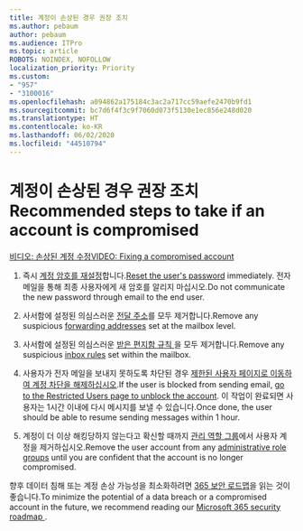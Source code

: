 ```yaml
---
title: 계정이 손상된 경우 권장 조치
ms.author: pebaum
author: pebaum
ms.audience: ITPro
ms.topic: article
ROBOTS: NOINDEX, NOFOLLOW
localization_priority: Priority
ms.custom:
- "957"
- "3100016"
ms.openlocfilehash: a094862a175184c3ac2a717cc59aefe2470b9fd1
ms.sourcegitcommit: bc7d6f4f3c9f7060d073f5130e1ec856e248d020
ms.translationtype: HT
ms.contentlocale: ko-KR
ms.lasthandoff: 06/02/2020
ms.locfileid: "44510794"
---
```

# <a name="recommended-steps-to-take-if-an-account-is-compromised"></a><span data-ttu-id="2cd51-102">계정이 손상된 경우 권장 조치</span><span class="sxs-lookup"><span data-stu-id="2cd51-102">Recommended steps to take if an account is compromised</span></span>

[<span data-ttu-id="2cd51-103">비디오: 손상된 계정 수정</span><span class="sxs-lookup"><span data-stu-id="2cd51-103">VIDEO: Fixing a compromised account</span></span>](https://www.microsoft.com/videoplayer/embed/RE2jvOb?pid=ocpVideo0-innerdiv-oneplayer&amp;postJsllMsg=true&amp;maskLevel=20&amp;autoplay=true)
  
1. <span data-ttu-id="2cd51-104">즉시 [계정 암호를 재설정](https://docs.microsoft.com/microsoft-365/admin/add-users/reset-passwords)합니다.</span><span class="sxs-lookup"><span data-stu-id="2cd51-104">[Reset the user's password](https://docs.microsoft.com/microsoft-365/admin/add-users/reset-passwords) immediately.</span></span> <span data-ttu-id="2cd51-105">전자 메일을 통해 최종 사용자에게 새 암호를 알리지 마십시오.</span><span class="sxs-lookup"><span data-stu-id="2cd51-105">Do not communicate the new password through email to the end user.</span></span>

2. <span data-ttu-id="2cd51-106">사서함에 설정된 의심스러운 [전달 주소](https://docs.microsoft.com/microsoft-365/admin/email/configure-email-forwarding)를 모두 제거합니다.</span><span class="sxs-lookup"><span data-stu-id="2cd51-106">Remove any suspicious [forwarding addresses](https://docs.microsoft.com/microsoft-365/admin/email/configure-email-forwarding) set at the mailbox level.</span></span>

3. <span data-ttu-id="2cd51-107">사서함에 설정된 의심스러운 [받은 편지함 규칙 ](https://support.office.com/article/1433E3A0-7FB0-4999-B536-50E05CB67FED)을 모두 제거합니다.</span><span class="sxs-lookup"><span data-stu-id="2cd51-107">Remove any suspicious [inbox rules](https://support.office.com/article/1433E3A0-7FB0-4999-B536-50E05CB67FED) set within the mailbox.</span></span>

4. <span data-ttu-id="2cd51-108">사용자가 전자 메일을 보내지 못하도록 차단된 경우 [제한된 사용자 페이지로 이동하여 계정 차단을 해제하십시오](https://protection.office.com/?hash=/restrictedusers).</span><span class="sxs-lookup"><span data-stu-id="2cd51-108">If the user is blocked from sending email, [go to the Restricted Users page to unblock the account](https://protection.office.com/?hash=/restrictedusers).</span></span> <span data-ttu-id="2cd51-109">이 작업이 완료되면 사용자는 1시간 이내에 다시 메시지를 보낼 수 있습니다.</span><span class="sxs-lookup"><span data-stu-id="2cd51-109">Once done, the user should be able to resume sending messages within 1 hour.</span></span>

5. <span data-ttu-id="2cd51-110">계정이 더 이상 해킹당하지 않는다고 확신할 때까지 [관리 역할 그룹](https://docs.microsoft.com/microsoft-365/admin/add-users/assign-admin-roles)에서 사용자 계정을 제거하십시오.</span><span class="sxs-lookup"><span data-stu-id="2cd51-110">Remove the user account from any [administrative role groups](https://docs.microsoft.com/microsoft-365/admin/add-users/assign-admin-roles) until you are confident that the account is no longer compromised.</span></span>

<span data-ttu-id="2cd51-111">향후 데이터 침해 또는 계정 손상 가능성을 최소화하려면 [ 365 보안 로드맵](https://docs.microsoft.com//office365/securitycompliance/security-roadmap)을 읽는 것이 좋습니다.</span><span class="sxs-lookup"><span data-stu-id="2cd51-111">To minimize the potential of a data breach or a compromised account in the future, we recommend reading our [Microsoft 365 security roadmap ](https://docs.microsoft.com//office365/securitycompliance/security-roadmap).</span></span>
  